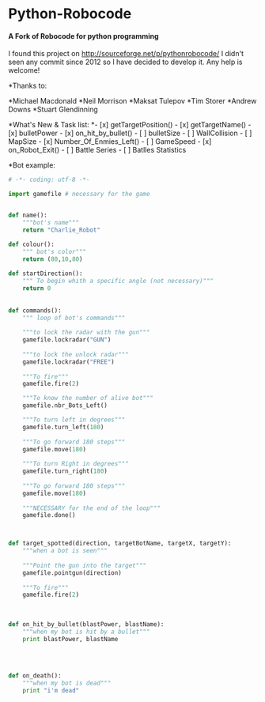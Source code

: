 Python-Robocode
===============

#### A Fork of Robocode for python programming

I found this project on http://sourceforge.net/p/pythonrobocode/
I didn't seen any commit since 2012 so I have decided to develop it. Any help is welcome!

*Thanks to:
    
 *Michael Macdonald
*Neil Morrison
*Maksat Tulepov
*Tim Storer
*Andrew Downs
*Stuart Glendinning
    
    
*What's New & Task list:
*- [x]  getTargetPosition()
     - [x]  getTargetName()
     - [x]  bulletPower
     - [x]  on_hit_by_bullet()
     - [ ]  bulletSize
     - [ ]  WallCollision
     - [ ]  MapSize
     - [x]  Number_Of_Enmies_Left()
     - [ ]  GameSpeed
     - [x]  on_Robot_Exit()
     - [ ]  Battle Series
     - [ ]  Batlles Statistics
    
*Bot example:
```python 
# -*- coding: utf-8 -*-

import gamefile # necessary for the game


def name():
    """bot's name"""
    return "Charlie_Robot"

def colour():
    """ bot's color"""
    return (80,10,80)
    
def startDirection():
    """ To begin whith a specific angle (not necessary)"""
    return 0
    
    
def commands():
    """ loop of bot's commands"""
        
    """to lock the radar with the gun"""
    gamefile.lockradar("GUN")
        
    """to lock the unlock radar"""
    gamefile.lockradar("FREE")
       
    """To fire"""  
    gamefile.fire(2)

    """To know the number of alive bot"""
    gamefile.nbr_Bots_Left()

    """To turn left in degrees"""
    gamefile.turn_left(180)
    
    """To go forward 180 steps"""
    gamefile.move(180)
    
    """To turn Right in degrees"""
    gamefile.turn_right(180)
    
    """To go forward 180 steps"""
    gamefile.move(180)
    
    """NECESSARY for the end of the loop"""
    gamefile.done()



def target_spotted(direction, targetBotName, targetX, targetY):
    """when a bot is seen"""
    
    """Point the gun into the target"""
    gamefile.pointgun(direction)
    
    """To fire""" 
    gamefile.fire(2)
    
    
    
def on_hit_by_bullet(blastPower, blastName):
    """when my bot is hit by a bullet"""
    print blastPower, blastName
    
    
    
    
def on_death():
    """when my bot is dead"""
    print "i'm dead"
    
```